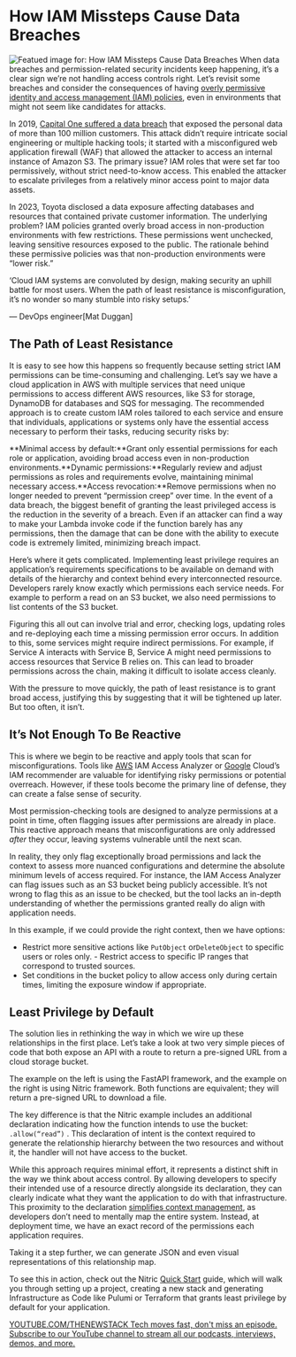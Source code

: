 # How IAM Missteps Cause Data Breaches
![Featued image for: How IAM Missteps Cause Data Breaches](https://cdn.thenewstack.io/media/2024/11/28e966cb-permission-1024x576.jpg)
When data breaches and permission-related security incidents keep happening, it’s a clear sign we’re not handling access controls right. Let’s revisit some breaches and consider the consequences of having [overly permissive identity and access management (IAM) policies](https://thenewstack.io/10-best-practices-for-building-a-robust-iam-strategy-in-2024/), even in environments that might not seem like candidates for attacks.

In 2019, [Capital One suffered a data breach](https://thenewstack.io/capital-ones-cloud-misconfiguration-woes-have-been-an-industry-wide-fear/) that exposed the personal data of more than 100 million customers. This attack didn’t require intricate social engineering or multiple hacking tools; it started with a misconfigured web application firewall (WAF) that allowed the attacker to access an internal instance of Amazon S3. The primary issue? IAM roles that were set far too permissively, without strict need-to-know access. This enabled the attacker to escalate privileges from a relatively minor access point to major data assets.

In 2023, Toyota disclosed a data exposure affecting databases and resources that contained private customer information. The underlying problem? IAM policies granted overly broad access in non-production environments with few restrictions. These permissions went unchecked, leaving sensitive resources exposed to the public. The rationale behind these permissive policies was that non-production environments were “lower risk.”

‘Cloud IAM systems are convoluted by design, making security an uphill battle for most users. When the path of least resistance is misconfiguration, it’s no wonder so many stumble into risky setups.’

— DevOps engineer[Mat Duggan]
## The Path of Least Resistance
It is easy to see how this happens so frequently because setting strict IAM permissions can be time-consuming and challenging. Let’s say we have a cloud application in AWS with multiple services that need unique permissions to access different AWS resources, like S3 for storage, DynamoDB for databases and SQS for messaging. The recommended approach is to create custom IAM roles tailored to each service and ensure that individuals, applications or systems only have the essential access necessary to perform their tasks, reducing security risks by:

**Minimal access by default:**Grant only essential permissions for each role or application, avoiding broad access even in non-production environments.**Dynamic permissions:**Regularly review and adjust permissions as roles and requirements evolve, maintaining minimal necessary access.**Access revocation:**Remove permissions when no longer needed to prevent “permission creep” over time.
In the event of a data breach, the biggest benefit of granting the least privileged access is the reduction in the severity of a breach. Even if an attacker can find a way to make your Lambda invoke code if the function barely has any permissions, then the damage that can be done with the ability to execute code is extremely limited, minimizing breach impact.

Here’s where it gets complicated. Implementing least privilege requires an application’s requirements specifications to be available on demand with details of the hierarchy and context behind every interconnected resource. Developers rarely know exactly which permissions each service needs. For example to perform a read on an S3 bucket, we also need permissions to list contents of the S3 bucket.

Figuring this all out can involve trial and error, checking logs, updating roles and re-deploying each time a missing permission error occurs. In addition to this, some services might require indirect permissions. For example, if Service A interacts with Service B, Service A might need permissions to access resources that Service B relies on. This can lead to broader permissions across the chain, making it difficult to isolate access cleanly.

With the pressure to move quickly, the path of least resistance is to grant broad access, justifying this by suggesting that it will be tightened up later. But too often, it isn’t.

## It’s Not Enough To Be Reactive
This is where we begin to be reactive and apply tools that scan for misconfigurations. Tools like [AWS](https://aws.amazon.com/?utm_content=inline+mention) IAM Access Analyzer or [Google](https://cloud.google.com/?utm_content=inline+mention) Cloud’s IAM recommender are valuable for identifying risky permissions or potential overreach. However, if these tools become the primary line of defense, they can create a false sense of security.

Most permission-checking tools are designed to analyze permissions at a point in time, often flagging issues after permissions are already in place. This reactive approach means that misconfigurations are only addressed *after* they occur, leaving systems vulnerable until the next scan.

In reality, they only flag exceptionally broad permissions and lack the context to assess more nuanced configurations and determine the absolute minimum levels of access required. For instance, the IAM Access Analyzer can flag issues such as an S3 bucket being publicly accessible. It’s not wrong to flag this as an issue to be checked, but the tool lacks an in-depth understanding of whether the permissions granted really do align with application needs.

In this example, if we could provide the right context, then we have options:

- Restrict more sensitive actions like
`PutObject`
or`DeleteObject`
to specific users or roles only. - Restrict access to specific IP ranges that correspond to trusted sources.
- Set conditions in the bucket policy to allow access only during certain times, limiting the exposure window if appropriate.
## Least Privilege by Default
The solution lies in rethinking the way in which we wire up these relationships in the first place. Let’s take a look at two very simple pieces of code that both expose an API with a route to return a pre-signed URL from a cloud storage bucket.

The example on the left is using the FastAPI framework, and the example on the right is using Nitric framework. Both functions are equivalent; they will return a pre-signed URL to download a file.

The key difference is that the Nitric example includes an additional declaration indicating how the function intends to use the bucket: `.allow(“read”)`
. This declaration of intent is the context required to generate the relationship hierarchy between the two resources and without it, the handler will not have access to the bucket.

While this approach requires minimal effort, it represents a distinct shift in the way we think about access control. By allowing developers to specify their intended use of a resource directly alongside its declaration, they can clearly indicate what they want the application to do with that infrastructure. This proximity to the declaration [simplifies context management](https://thenewstack.io/how-simplifying-our-architecture-saved-us-thousands-monthly/), as developers don’t need to mentally map the entire system. Instead, at deployment time, we have an exact record of the permissions each application requires.

Taking it a step further, we can generate JSON and even visual representations of this relationship map.

To see this in action, check out the Nitric [Quick Start](https://nitric.io/docs/get-started/quickstart) guide, which will walk you through setting up a project, creating a new stack and generating Infrastructure as Code like Pulumi or Terraform that grants least privilege by default for your application.

[
YOUTUBE.COM/THENEWSTACK
Tech moves fast, don't miss an episode. Subscribe to our YouTube
channel to stream all our podcasts, interviews, demos, and more.
](https://youtube.com/thenewstack?sub_confirmation=1)